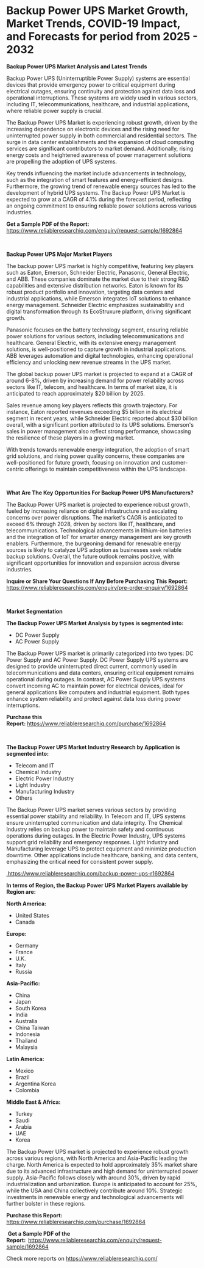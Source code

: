 <p><h1>Backup Power UPS Market Growth, Market Trends, COVID-19 Impact, and Forecasts for period from 2025 - 2032</h1></p><p><strong>Backup Power UPS Market Analysis and Latest Trends</strong></p>
<p><p>Backup Power UPS (Uninterruptible Power Supply) systems are essential devices that provide emergency power to critical equipment during electrical outages, ensuring continuity and protection against data loss and operational interruptions. These systems are widely used in various sectors, including IT, telecommunications, healthcare, and industrial applications, where reliable power supply is crucial.</p><p>The Backup Power UPS Market is experiencing robust growth, driven by the increasing dependence on electronic devices and the rising need for uninterrupted power supply in both commercial and residential sectors. The surge in data center establishments and the expansion of cloud computing services are significant contributors to market demand. Additionally, rising energy costs and heightened awareness of power management solutions are propelling the adoption of UPS systems.</p><p>Key trends influencing the market include advancements in technology, such as the integration of smart features and energy-efficient designs. Furthermore, the growing trend of renewable energy sources has led to the development of hybrid UPS systems. The Backup Power UPS Market is expected to grow at a CAGR of 4.1% during the forecast period, reflecting an ongoing commitment to ensuring reliable power solutions across various industries.</p></p>
<p><strong>Get a Sample PDF of the Report:&nbsp;</strong> <a href="https://www.reliableresearchiq.com/enquiry/request-sample/1692864?utm_campaign=104&utm_medium=2&utm_source=Github&utm_content=ia&utm_term=08012025&utm_id=backup-power-ups">https://www.reliableresearchiq.com/enquiry/request-sample/1692864</a></p>
<p>&nbsp;</p>
<p><strong>Backup Power UPS Major Market Players</strong></p>
<p><p>The backup power UPS market is highly competitive, featuring key players such as Eaton, Emerson, Schneider Electric, Panasonic, General Electric, and ABB. These companies dominate the market due to their strong R&D capabilities and extensive distribution networks. Eaton is known for its robust product portfolio and innovation, targeting data centers and industrial applications, while Emerson integrates IoT solutions to enhance energy management. Schneider Electric emphasizes sustainability and digital transformation through its EcoStruxure platform, driving significant growth.</p><p>Panasonic focuses on the battery technology segment, ensuring reliable power solutions for various sectors, including telecommunications and healthcare. General Electric, with its extensive energy management solutions, is well-positioned to capture growth in industrial applications. ABB leverages automation and digital technologies, enhancing operational efficiency and unlocking new revenue streams in the UPS market.</p><p>The global backup power UPS market is projected to expand at a CAGR of around 6-8%, driven by increasing demand for power reliability across sectors like IT, telecom, and healthcare. In terms of market size, it is anticipated to reach approximately $20 billion by 2025.</p><p>Sales revenue among key players reflects this growth trajectory. For instance, Eaton reported revenues exceeding $5 billion in its electrical segment in recent years, while Schneider Electric reported about $30 billion overall, with a significant portion attributed to its UPS solutions. Emerson's sales in power management also reflect strong performance, showcasing the resilience of these players in a growing market.</p><p>With trends towards renewable energy integration, the adoption of smart grid solutions, and rising power quality concerns, these companies are well-positioned for future growth, focusing on innovation and customer-centric offerings to maintain competitiveness within the UPS landscape.</p></p>
<p>&nbsp;</p>
<p><strong>What Are The Key Opportunities For Backup Power UPS Manufacturers?</strong></p>
<p><p>The Backup Power UPS market is projected to experience robust growth, fueled by increasing reliance on digital infrastructure and escalating concerns over power disruptions. The market's CAGR is anticipated to exceed 6% through 2028, driven by sectors like IT, healthcare, and telecommunications. Technological advancements in lithium-ion batteries and the integration of IoT for smarter energy management are key growth enablers. Furthermore, the burgeoning demand for renewable energy sources is likely to catalyze UPS adoption as businesses seek reliable backup solutions. Overall, the future outlook remains positive, with significant opportunities for innovation and expansion across diverse industries.</p></p>
<p><strong>Inquire or Share Your Questions If Any Before Purchasing This Report:</strong> <a href="https://www.reliableresearchiq.com/enquiry/pre-order-enquiry/1692864?utm_campaign=104&utm_medium=2&utm_source=Github&utm_content=ia&utm_term=08012025&utm_id=backup-power-ups">https://www.reliableresearchiq.com/enquiry/pre-order-enquiry/1692864</a></p>
<p>&nbsp;</p>
<p><strong>Market Segmentation</strong></p>
<p><strong>The Backup Power UPS Market Analysis by types is segmented into:</strong></p>
<p><ul><li>DC Power Supply</li><li>AC Power Supply</li></ul></p>
<p><p>The Backup Power UPS market is primarily categorized into two types: DC Power Supply and AC Power Supply. DC Power Supply UPS systems are designed to provide uninterrupted direct current, commonly used in telecommunications and data centers, ensuring critical equipment remains operational during outages. In contrast, AC Power Supply UPS systems convert incoming AC to maintain power for electrical devices, ideal for general applications like computers and industrial equipment. Both types enhance system reliability and protect against data loss during power interruptions.</p></p>
<p><strong>Purchase this Report:&nbsp;</strong><a href="https://www.reliableresearchiq.com/purchase/1692864?utm_campaign=104&utm_medium=2&utm_source=Github&utm_content=ia&utm_term=08012025&utm_id=backup-power-ups">https://www.reliableresearchiq.com/purchase/1692864</a></p>
<p>&nbsp;</p>
<p><strong>The Backup Power UPS Market Industry Research by Application is segmented into:</strong></p>
<p><ul><li>Telecom and IT</li><li>Chemical Industry</li><li>Electric Power Industry</li><li>Light Industry</li><li>Manufacturing Industry</li><li>Others</li></ul></p>
<p><p>The Backup Power UPS market serves various sectors by providing essential power stability and reliability. In Telecom and IT, UPS systems ensure uninterrupted communication and data integrity. The Chemical Industry relies on backup power to maintain safety and continuous operations during outages. In the Electric Power Industry, UPS systems support grid reliability and emergency responses. Light Industry and Manufacturing leverage UPS to protect equipment and minimize production downtime. Other applications include healthcare, banking, and data centers, emphasizing the critical need for consistent power supply.</p></p>
<p><a href="https://www.reliableresearchiq.com/backup-power-ups-r1692864?utm_campaign=104&utm_medium=2&utm_source=Github&utm_content=ia&utm_term=08012025&utm_id=backup-power-ups">&nbsp;https://www.reliableresearchiq.com/backup-power-ups-r1692864</a></p>
<p><strong>In terms of Region, the Backup Power UPS Market Players available by Region are:</strong></p>
<p>
    <p> <strong> North America: </strong>
        <ul>
            <li>United States</li>
            <li>Canada</li>
        </ul>
        </p> 
    <p> <strong> Europe: </strong>
        <ul>
            <li>Germany</li>
            <li>France</li>
            <li>U.K.</li>
            <li>Italy</li>
            <li>Russia</li>
        </ul>
        </p> 
    <p> <strong> Asia-Pacific: </strong>
        <ul>
            <li>China</li>
            <li>Japan</li>
            <li>South Korea</li>
            <li>India</li>
            <li>Australia</li>
            <li>China Taiwan</li>
            <li>Indonesia</li>
            <li>Thailand</li>
            <li>Malaysia</li>
        </ul>
        </p> 
    <p> <strong> Latin America: </strong>
        <ul>
            <li>Mexico</li>
            <li>Brazil</li>
            <li>Argentina Korea</li>
            <li>Colombia</li>
        </ul>
        </p> 
    <p> <strong> Middle East & Africa: </strong>
        <ul>
            <li>Turkey</li>
            <li>Saudi</li>
            <li>Arabia</li>
            <li>UAE</li>
            <li>Korea</li>
        </ul>
    </p>
    </p>
<p><p>The Backup Power UPS market is projected to experience robust growth across various regions, with North America and Asia-Pacific leading the charge. North America is expected to hold approximately 35% market share due to its advanced infrastructure and high demand for uninterrupted power supply. Asia-Pacific follows closely with around 30%, driven by rapid industrialization and urbanization. Europe is anticipated to account for 25%, while the USA and China collectively contribute around 10%. Strategic investments in renewable energy and technological advancements will further bolster in these regions.</p></p>
<p><strong>Purchase this Report: </strong><a href="https://www.reliableresearchiq.com/purchase/1692864?utm_campaign=104&utm_medium=2&utm_source=Github&utm_content=ia&utm_term=08012025&utm_id=backup-power-ups">https://www.reliableresearchiq.com/purchase/1692864</a></p>
<p>&nbsp;<strong>Get a Sample PDF of the Report:&nbsp;&nbsp;</strong><a href="https://www.reliableresearchiq.com/enquiry/request-sample/1692864?utm_campaign=104&utm_medium=2&utm_source=Github&utm_content=ia&utm_term=08012025&utm_id=backup-power-ups">https://www.reliableresearchiq.com/enquiry/request-sample/1692864</a></p>
<p><strong></strong></p>
<p>Check more reports on <a href="https://www.reliableresearchiq.com/?utm_campaign=104&utm_medium=2&utm_source=Github&utm_content=ia&utm_term=08012025&utm_id=backup-power-ups">https://www.reliableresearchiq.com/</a></p>